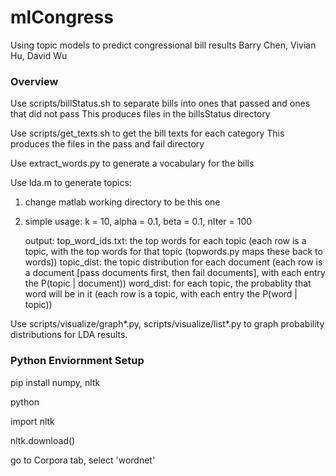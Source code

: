 # mlCongress
Using topic models to predict congressional bill results
Barry Chen, Vivian Hu, David Wu

### Overview

Use scripts/billStatus.sh to separate bills into ones that passed and ones that did not pass
	This produces files in the billsStatus directory

Use scripts/get_texts.sh to get the bill texts for each category
	This produces the files in the pass and fail directory

Use extract_words.py to generate a vocabulary for the bills

Use lda.m to generate topics:
1. change matlab working directory to be this one
2. simple usage: k = 10, alpha = 0.1, beta = 0.1, nIter = 100
	
    output: 
		top_word_ids.txt: the top words for each topic 
			(each row is a topic, with the top words for that topic (topwords.py maps these back to words))
		topic_dist: the topic distribution for each document 
			(each row is a document [pass documents first, then fail documents], with each entry the P(topic | document))
		word_dist: for each topic, the probablity that word will be in it 
			(each row is a topic, with each entry the P(word | topic))

Use scripts/visualize/graph*.py, scripts/visualize/list*.py to graph probability distributions for LDA results.

### Python Enviornment Setup

pip install numpy, nltk

python

import nltk

nltk.download()

go to Corpora tab, select 'wordnet'